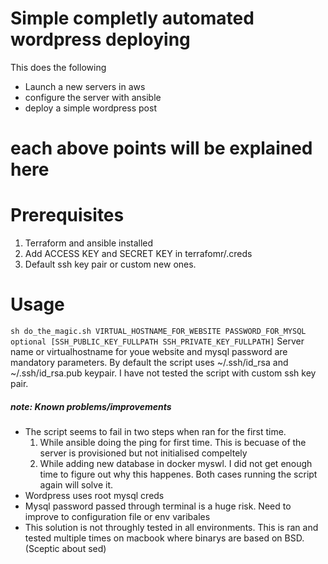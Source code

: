 # Simple completly automated wordpress deploying

This does the following

  - Launch a new servers in aws
  - configure the server with ansible
  - deploy a simple wordpress post

# each above points will be explained here

# Prerequisites
1. Terraform and ansible installed
2. Add ACCESS KEY and SECRET KEY in terrafomr/.creds
3. Default ssh key pair or custom new ones. 

# Usage
``
sh do_the_magic.sh VIRTUAL_HOSTNAME_FOR_WEBSITE PASSWORD_FOR_MYSQL optional [SSH_PUBLIC_KEY_FULLPATH SSH_PRIVATE_KEY_FULLPATH]
``
Server name or virtualhostname for youe website and mysql password are mandatory parameters. By default the script uses ~/.ssh/id_rsa and ~/.ssh/id_rsa.pub keypair. 
I have not tested the script with custom ssh key pair.

##### note: Known problems/improvements
* The script seems to fail in two steps when ran for the first time.  
  1. While ansible doing the ping for first time. This is becuase of the server is provisioned but not initialised compeltely
  2. While adding new database in docker myswl. I did not get enough time to figure out why this happenes.
Both cases running the script again will solve it.
* Wordpress uses root mysql creds
* Mysql password passed through terminal is a huge risk. Need to improve to configuration file or env varibales
* This solution is not throughly tested in all environments. This is ran and tested multiple times on macbook where binarys are based on BSD. (Sceptic about sed)
